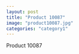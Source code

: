 ```yaml
---
layout: post
title: "Product 10087"
image: "product10087.jpg"
categories: "category1"
---
```

Product 10087
